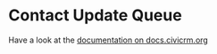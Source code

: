 # Contact Update Queue

Have a look at the [documentation on docs.civicrm.org](https://docs.civicrm.org/i3val/en/latest/)
